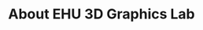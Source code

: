 ---
# Page title
title: About EHU 3D Graphics Lab
# Page type - we want a landing page (such as a homepage)
type: landing

# Your landing page sections - add as many different content blocks as you like
sections:
  - block: markdown
    id: mission
    content:
      title: Our Mission
      subtitle: Empowering students through 3D technology
      text: |
        The **EHU 3D Graphics Lab** is a creative and educational space designed to provide students with hands-on experience in cutting-edge 3D technologies. Our mission is to:
        
        - **Foster Innovation**: Encourage students to explore and experiment with 3D modeling, animation, and interactive media
        - **Bridge Theory and Practice**: Connect academic knowledge with real-world applications in 3D graphics and game development
        - **Promote Collaboration**: Create a community where students from different backgrounds can work together on exciting projects
        - **Support Accessibility**: Develop inclusive technologies and educational materials for students with diverse needs
        - **Advance Research**: Conduct meaningful research in 3D graphics, virtual reality, and human-computer interaction
        
  - block: markdown
    id: facilities
    content:
      title: What We Offer
      subtitle: Resources and opportunities for student growth
      text: |
        ### 🎨 **3D Modeling & Animation**
        - Professional software training (Blender, Unity, Godot)
        - Digital sculpting and character design workshops
        - Animation and rigging techniques
        
        ### 🎮 **Game Development**
        - Interactive experience creation
        - Game engine programming and scripting
        - AI integration in gaming environments
        
        ### 🖨️ **3D Printing & Fabrication**
        - From digital design to physical prototypes
        - Educational tactile materials for inclusive learning
        - Sustainable manufacturing practices
        
        ### 🥽 **Virtual & Augmented Reality**
        - Immersive learning environments
        - VR/AR application development
        - Educational simulation systems
        
  - block: markdown
    id: community
    content:
      title: Join Our Community
      subtitle: Open to all students, regardless of experience level
      text: |
        Whether you're a complete beginner or already have experience with 3D technologies, our lab welcomes students from all disciplines:
        
        - **Computer Science & Engineering** students looking to apply their programming skills
        - **Art & Design** students interested in digital creation
        - **Education** students exploring innovative teaching methods
        - **Anyone curious** about the intersection of technology, creativity, and learning
        
        ### 📚 **Learning Opportunities**
        - Weekly workshops and tutorials
        - Peer mentoring programs
        - Collaborative student projects
        - Research opportunities with faculty
        
        ### 🤝 **Get Involved**
        Ready to start your 3D journey? [Join our Discord community](https://discord.gg/wqEvEaegyv) or visit us during our open lab hours!

---